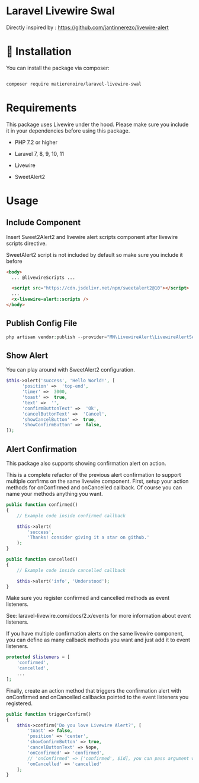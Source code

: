 # Laravel Livewire Swal

Directly inspired by : https://github.com/jantinnerezo/livewire-alert

# :rocket: Installation

You can install the package via composer:

```bash

composer require matierenoire/laravel-livewire-swal

```

# Requirements

This package uses Livewire under the hood. Please make sure you include it in your dependencies before using this package.

- PHP 7.2 or higher

- Laravel 7, 8, 9, 10, 11

- Livewire

- SweetAlert2

# Usage

## Include Component

Insert Sweet2Alert2 and livewire alert scripts component after livewire scripts directive.

SweetAlert2 script is not included by default so make sure you include it before

```html
<body>
  ... @livewireScripts ...

  <script src="https://cdn.jsdelivr.net/npm/sweetalert2@10"></script>
  ...
  <x-livewire-alert::scripts />
</body>
```

## Publish Config File

```php
php artisan vendor:publish --provider="MN\LivewireAlert\LivewireAlertServiceProvider" --tag="config"
```

## Show Alert

You can play around with SweetAlert2 configuration.

```php
$this->alert('success', 'Hello World!', [
      'position' =>  'top-end',
      'timer' =>  3000,
      'toast' =>  true,
      'text' =>  '',
      'confirmButtonText' =>  'Ok',
      'cancelButtonText' =>  'Cancel',
      'showCancelButton' =>  true,
      'showConfirmButton' =>  false,
]);
```

## Alert Confirmation

This package also supports showing confirmation alert on action.

This is a complete refactor of the previous alert confirmation to support multiple confirms on the same livewire component.
First, setup your action methods for onConfirmed and onCancelled callback. Of course you can name your methods anything you want.

```php
public function confirmed()
{
    // Example code inside confirmed callback

    $this->alert(
        'success',
        'Thanks! consider giving it a star on github.'
    );
}

public function cancelled()
{
    // Example code inside cancelled callback

    $this->alert('info', 'Understood');
}
```

Make sure you register confirmed and cancelled methods as event listeners.

See: laravel-livewire.com/docs/2.x/events for more information about event listeners.

If you have multiple confirmation alerts on the same livewire component, you can define as many callback methods you want and just add it to event listeners.

```php
protected $listeners = [
    'confirmed',
    'cancelled',
    ...
];
```

Finally, create an action method that triggers the confirmation alert with onConfirmed and onCancelled callbacks pointed to the event listeners you registered.

```php
public function triggerConfirm()
{
    $this->confirm('Do you love Livewire Alert?', [
        'toast' => false,
        'position' => 'center',
        'showConfirmButton' => true,
        'cancelButtonText' => Nope,
        'onConfirmed' => 'confirmed',
        // 'onConfirmed' => ['confirmed', $id], you can pass argument with array
        'onCancelled' => 'cancelled'
    ];
}
```
